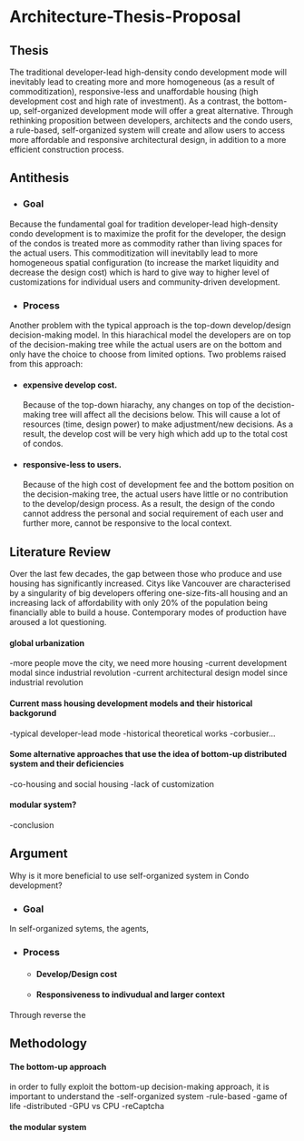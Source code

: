 # Architecture-Thesis-Proposal

## Thesis

The traditional developer-lead high-density condo development mode will inevitably lead to creating more and more homogeneous (as a result of commoditization), responsive-less and unaffordable housing (high development cost and high rate of investment). As a contrast, the bottom-up, self-organized development mode will offer a great alternative. Through rethinking proposition between developers, architects and the condo users, a rule-based, self-organized system will create and allow users to access more affordable and responsive architectural design, in addition to a more efficient construction process.


## Antithesis

- ### Goal
Because the fundamental goal for tradition developer-lead high-density condo development is to maximize the profit for the developer, the design of the condos is treated more as commodity rather than living spaces for the actual users. This commoditization will inevitablly lead to more homogeneous spatial configuration (to increase the market liquidity and decrease the design cost) which is hard to give way to higher level of customizations for individual users and community-driven development. 
- ### Process
Another problem with the typical approach is the top-down develop/design decision-making model. In this hiarachical model the developers are on top of the decision-making tree while the actual users are on the bottom and only have the choice to choose from limited options. Two problems raised from this approach:
  - #### expensive develop cost.
      Because of the top-down hiarachy, any changes on top of the decistion-making tree will affect all the decisions below. This will cause a lot of resources (time, design power) to make adjustment/new decisions. As a result, the develop cost will be very high which add up to the total cost of condos.
  - #### responsive-less to users.
      Because of the high cost of development fee and the bottom position on the decision-making tree, the actual users have little or no contribution to the develop/design process. As a result, the design of the condo cannot address the personal and social requirement of each user and further more, cannot be responsive to the local context.
  
  

## Literature Review

Over the last few decades, the gap between those who produce and use housing has significantly increased. Citys like Vancouver are characterised by a singularity of big developers offering one-size-fits-all housing and an increasing lack of affordability with only 20% of the population being financially able to build a house. Contemporary modes of production have aroused a lot questioning. 

#### global urbanization

-more people move the city, we need more housing
-current development modal since industrial revolution
-current architectural design model since industrial revolution

#### Current mass housing development models and their historical backgorund

-typical developer-lead mode
-historical theoretical works
  -corbusier...


#### Some alternative approaches that use the idea of bottom-up distributed system and their deficiencies

-co-housing and social housing
-lack of customization

#### modular system?


-conclusion

## Argument

Why is it more beneficial to use self-organized system in Condo development?
- ### Goal
In self-organized sytems, the agents, 

- ### Process
  - #### Develop/Design cost
  - #### Responsiveness to indivudual and larger context



Through reverse the 

## Methodology

#### The bottom-up approach
in order to fully exploit the bottom-up decision-making approach, it is important to understand the 
-self-organized system
  -rule-based
    -game of life
  -distributed
    -GPU vs CPU
    -reCaptcha

#### the modular system

  
